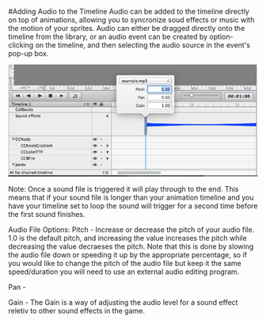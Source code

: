 #Adding Audio to the Timeline
Audio can be added to the timeline directly on top of animations, allowing you to syncronize soud effects or music with the motion of your sprites.  Audio can either be dragged directly onto the timeline from the library, or an audio event can be created by option-clicking on the timeline, and then selecting the audio source in the event's pop-up box.


![image](select_audio.png)

Note:  Once a sound file is triggered it will play through to the end.  This means that if your sound file is longer than your animation timeline and you have your timeline set to loop the sound will trigger for a second time before the first sound finishes.

Audio File Options:
Pitch - Increase or decrease the pitch of your audio file.  1.0 is the default pitch, and increasing the value increases the pitch while decreasing the value decraeses the pitch.  Note that this is done by slowing the audio file down or speeding it up by the appropriate percentage, so if you would like to change the pitch of the audio file but keep it the same speed/duration you will need to use an external audio editing program.  

Pan - 

Gain - The Gain is a way of adjusting the audio level for a sound effect reletiv to other sound effects in the game.

